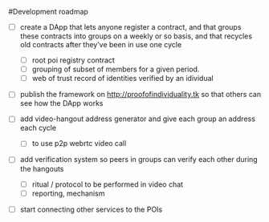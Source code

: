 
#Development roadmap

- [ ] create a DApp that lets anyone register a contract, and that groups these contracts into groups on a weekly or so basis, and that recycles old contracts after they’ve been in use one cycle
  - [ ] root poi registry contract
  - [ ] grouping of subset of members for a given period.
  - [ ] web of trust record of identities verified by an idividual
- [ ] publish the framework on http://proofofindividuality.tk so that others can see how the DApp works
- [ ] add video-hangout address generator and give each group an address each cycle
  - [ ] to use p2p webrtc video call
- [ ] add verification system so peers in groups can verify each other during the hangouts
  - [ ] ritual / protocol to be performed in video chat
  - [ ] reporting, mechanism
- [ ] start connecting other services to the POIs

